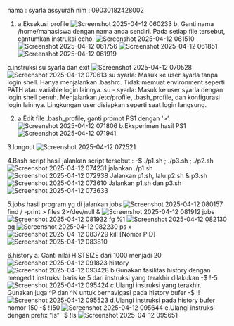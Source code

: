 nama : syarla assyurah
nim  : 09030182428002

1. a.Eksekusi profile
![Screenshot 2025-04-12 060233](https://github.com/user-attachments/assets/2c199be3-0bb5-4224-a3b8-46b1963056f6)
b. Ganti nama /home/mahasiswa dengan nama anda sendiri. Pada setiap file tersebut, cantumkan instruksi echo.
![Screenshot 2025-04-12 061510](https://github.com/user-attachments/assets/c16edbd6-7790-4656-96de-2ba0117e6627)
![Screenshot 2025-04-12 061756](https://github.com/user-attachments/assets/fca4b73a-3744-4ed9-8974-fba0c75ab2a6)
![Screenshot 2025-04-12 061851](https://github.com/user-attachments/assets/3358412d-32ae-411d-a5d3-568371bb42f0)
![Screenshot 2025-04-12 061919](https://github.com/user-attachments/assets/a91d466f-7a65-415e-80ef-ef6b9c8aae1e)

c.instruksi su syarla dan exit
![Screenshot 2025-04-12 070528](https://github.com/user-attachments/assets/be2892d3-115b-41ea-be5a-2dc3174707d9)
![Screenshot 2025-04-12 070613](https://github.com/user-attachments/assets/f0ea33a6-75fe-4a29-a2c2-c347e8a6219f)
su syarla:
Masuk ke user syarla tanpa login shell.
Hanya menjalankan .bashrc.
Tidak memuat environment seperti PATH atau variable login lainnya.
su - syarla:
Masuk ke user syarla dengan login shell penuh.
Menjalankan /etc/profile, .bash_profile, dan konfigurasi login lainnya.
Lingkungan user disiapkan seperti saat login langsung.

2. a.Edit file .bash_profile, ganti prompt PS1 dengan ‘>’.
   ![Screenshot 2025-04-12 071806](https://github.com/user-attachments/assets/2e399841-dea7-4d3b-9c6b-1066bfe0eb56)
   b.Eksperimen hasil PS1
   ![Screenshot 2025-04-12 071941](https://github.com/user-attachments/assets/0f1f4619-c903-4001-8f7a-50eb9a5252d4)

3.longout
![Screenshot 2025-04-12 072521](https://github.com/user-attachments/assets/8a4002b6-7669-475b-a9e4-4c97fb144040)

4.Bash script
hasil jalankan script tersebut : -$ ./p1.sh ; ./p3.sh ; ./p2.sh
![Screenshot 2025-04-12 074231](https://github.com/user-attachments/assets/da440f4a-81d3-4ac8-97bc-6d6e12bede98)
jalankan ./p1.sh
![Screenshot 2025-04-12 072938](https://github.com/user-attachments/assets/e519a46c-dd00-4ddb-8866-0ff51ed1db42)
Jalankan p1.sh, lalu p2.sh & p3.sh
![Screenshot 2025-04-12 073610](https://github.com/user-attachments/assets/7aad9a12-1ae8-4c61-ad6d-b6b08d2cb24b)
Jalankan p1.sh dan p3.sh
![Screenshot 2025-04-12 073633](https://github.com/user-attachments/assets/454db3a6-f5f4-410f-840e-82d998e44737)

5.jobs
hasil program yg di jalankan
jobs
![Screenshot 2025-04-12 080157](https://github.com/user-attachments/assets/d1d56ee9-a53e-4e3c-aa53-a3dddc4811d1)
find / -print > files 2>/dev/null &
![Screenshot 2025-04-12 081912](https://github.com/user-attachments/assets/74741850-5f7c-4405-839d-f8eaef149e70)
jobs
![Screenshot 2025-04-12 081932](https://github.com/user-attachments/assets/8d2512a5-80ad-4be7-8ee0-4f23ff4f0d58)
fg %1
![Screenshot 2025-04-12 082130](https://github.com/user-attachments/assets/c3bcbe7f-4113-48ef-b913-d5d2f73df6bf)
bg
![Screenshot 2025-04-12 082230](https://github.com/user-attachments/assets/4f38e567-d433-446a-a699-a4358efe8ef4)
ps x
![Screenshot 2025-04-12 083729](https://github.com/user-attachments/assets/a16f737e-43f9-4e61-9de9-b5b5b8d6adaf)
kill [Nomor PID] 
![Screenshot 2025-04-12 083810](https://github.com/user-attachments/assets/aca1656a-6227-4faa-8606-487f679f13b1)

6.history
a. Ganti nilai HISTSIZE dari 1000 menjadi 20
![Screenshot 2025-04-12 091823](https://github.com/user-attachments/assets/ee3924f3-a206-4801-97ae-b9c8c328a7cf)
history
![Screenshot 2025-04-12 093428](https://github.com/user-attachments/assets/9c0aa6ea-8832-4a3e-bd28-c59520ce69bb)
b.Gunakan fasilitas history dengan mengedit instruksi baris ke 5 dari instruksi yang terakhir dilakukan
   -$ !-5
   ![Screenshot 2025-04-12 095424](https://github.com/user-attachments/assets/8654896f-ad14-48ec-91f0-0994f27eb328)
c.Ulangi instruksi yang terakhir. Gunakan juga ^P dan ^N untuk bernavigasi pada history bufer
   -$ !!
   ![Screenshot 2025-04-12 095523](https://github.com/user-attachments/assets/39ae0e9a-9776-486e-80fa-f9bc6386629a)
d.Ulangi instruksi pada history bufer nomor 150
   -$ !150
   ![Screenshot 2025-04-12 095644](https://github.com/user-attachments/assets/8201bbf3-0b4c-44c1-9be2-c52fb08e54a4)
e.Ulangi instruksi dengan prefix “ls”
   -$ !ls
   ![Screenshot 2025-04-12 095651](https://github.com/user-attachments/assets/e978e2bc-4a13-4553-ab54-7830535c2893)









